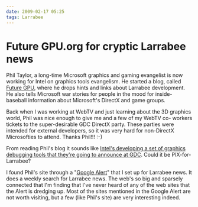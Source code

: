 ```yaml
---
date: 2009-02-17 05:25
tags: Larrabee
---
```


# Future GPU.org for cryptic Larrabee news

Phil Taylor, a long-time Microsoft graphics and gaming evangelist is now
working for Intel on graphics tools evangelism. He started a blog, called
[Future GPU](http://www.futuregpu.org/), where he drops hints and links about
Larrabee development. He also tells Microsoft war stories for people in the
mood for inside-baseball information about Microsoft's DirectX and game
groups.

Back when I was working at WebTV and just learning about the 3D
graphics world, Phil was nice enough to give me and a few of my WebTV co-
workers tickets to the super-desirable GDC DirectX party. These parties were
intended for external developers, so it was very hard for non-DirectX
Microsofties to attend. Thanks Phil!!! :-)

From reading Phil's blog it sounds
like
[Intel's developing a set of graphics debugging tools that they're going to announce at GDC](https://www.cmpevents.com/GD09/a.asp?option=C&V=11&SessID=9262).
Could it be PIX-for-Larrabee?

I found Phil's site through a "[Google Alert](http://www.google.com/alerts)"
that I set up for Larrabee news. It does a weekly search for Larrabee news.
The web's so big and sparsely connected
that I'm finding that I've never heard of any of the web sites that the Alert
is dredging up. Most of the sites mentioned in the Google Alert are not worth
visiting, but a few (like Phil's site) are very interesting indeed.
